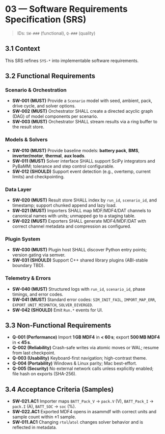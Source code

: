 # 03 — Software Requirements Specification (SRS)

> IDs: `SW-###` (functional), `Q-###` (quality)

## 3.1 Context
This SRS refines `SYS-*` into implementable software requirements.

## 3.2 Functional Requirements

### Scenario & Orchestration
- **SW-001 (MUST)** Provide a `Scenario` model with seed, ambient, pack, drive cycle, and solver options.
- **SW-002 (MUST)** Orchestrator SHALL create a directed acyclic graph (DAG) of model components per scenario.
- **SW-003 (MUST)** Orchestrator SHALL stream results via a ring buffer to the result store.

### Models & Solvers
- **SW-010 (MUST)** Provide baseline models: **battery pack**, **BMS**, **inverter/motor**, **thermal**, **aux loads**.
- **SW-011 (MUST)** Solver interface SHALL support SciPy integrators and PyBaMM; tolerance and step control configurable.
- **SW-012 (SHOULD)** Support event detection (e.g., overtemp, current limits) and checkpointing.

### Data Layer
- **SW-020 (MUST)** Result store SHALL index by `run_id`, `scenario_id`, and timestamp; support chunked append and lazy load.
- **SW-021 (MUST)** Importers SHALL map MDF/MDF4/DAT channels to canonical names with units; unmapped go to a staging table.
- **SW-022 (MUST)** Exporters SHALL generate MDF4/MDF/DAT with correct channel metadata and compression as configured.

### Plugin System
- **SW-030 (MUST)** Plugin host SHALL discover Python entry points; version gating via semver.
- **SW-031 (SHOULD)** Support C++ shared library plugins (ABI-stable boundary TBD).

### Telemetry & Errors
- **SW-040 (MUST)** Structured logs with `run_id`, `scenario_id`, phase timings, and error codes.
- **SW-041 (MUST)** Standard error codes: `SIM_INIT_FAIL`, `IMPORT_MAP_ERR`, `EXPORT_UNIT_MISMATCH`, `SOLVER_DIVERGED`.
- **SW-042 (SHOULD)** Emit `Run.*` events for UI.

## 3.3 Non-Functional Requirements
- **Q-001 (Performance)** Import **1 GB MDF4** in **< 60 s**; export **500 MB MDF4** in **< 45 s**.
- **Q-002 (Reliability)** Crash-safe writes via atomic moves or WAL; resume from last checkpoint.
- **Q-003 (Usability)** Keyboard-first navigation; high-contrast theme.
- **Q-004 (Portability)** Windows & Linux parity; Mac best-effort.
- **Q-005 (Security)** No external network calls unless explicitly enabled; file hash on exports (SHA-256).

## 3.4 Acceptance Criteria (Samples)
- **SW-021.AC1** Importer maps `BATT_Pack_V` → `pack.V` (V), `BATT_Pack_I` → `pack.I` (A), `BATT_SOC` → `soc` (%).
- **SW-022.AC1** Exported MDF4 opens in asammdf with correct units and sample count within ±1 sample.
- **SW-011.AC1** Changing `rtol`/`atol` changes solver behavior and is reflected in metadata.
